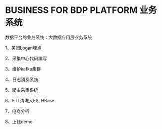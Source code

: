 # BUSINESS FOR BDP PLATFORM 业务系统

数据平台的业务系统：大数据应用层业务系统

1、美团Logan埋点

2、采集中心代码编写

3、维护kafka集群

4、日志消费系统

5、爬虫采集系统

6、ETL清洗入ES, HBase

7、电商分析

8、上线demo